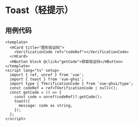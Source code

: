 # Toast（轻提示）
<TFrame src='https://guanghuijs.gitee.io/ghui-next/#/verificationCode' />

## 用例代码
```vue
<template>
  <HCard title="图形验证码">
    <VerificationCode ref="codeRef"></VerificationCode>
  </HCard>
  <HButton block @click="getCode">获取验证码</HButton>
</template>
<script lang="ts" setup>
  import { ref, unref } from 'vue';
  import { toast } from 'vue-ghui';
  import type { TVerificationCode } from 'vue-ghui/type';
  const codeRef = ref<TVerificationCode | null>();
  const getCode = () => {
    const code = unref(codeRef)?.getCode();
    toast({
      message: code as string,
    });
  };
</script>
```

<script setup>
import TFrame from '/components/ghui/Frame.vue';
</script>
